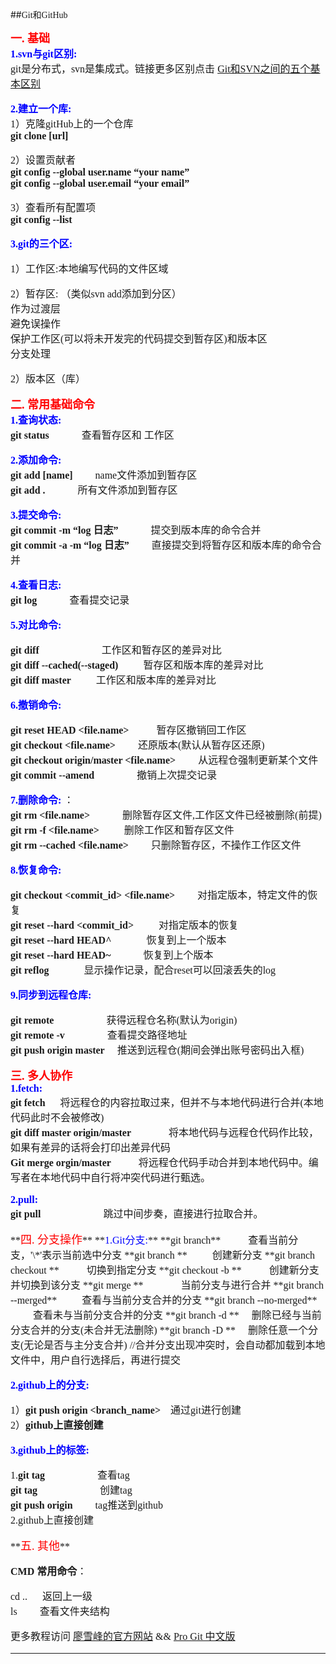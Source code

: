 ##<font face="微软雅黑">Git和GitHub

**<font size="4" color="red" >一. 基础</font>**  
<font size="3"> **<font size="3" color="blue">1.svn与git区别:</font>**  
git是分布式，svn是集成式。链接更多区别点击 [Git和SVN之间的五个基本区别](http://blog.jobbole.com/31444/)

<font size="3"> **<font size="3" color="blue">2.建立一个库:</font>**  
1）克隆gitHub上的一个仓库  
**git  clone  [url]**

2）设置贡献者  
**git config --global  user.name  “your name”**  
**git config --global user.email  “your email”**  

3）查看所有配置项  
**git config --list**


<font size="3"> **<font size="3" color="blue">3.git的三个区:</font>**

1）工作区:本地编写代码的文件区域

2）暂存区: （类似svn add添加到分区）   
作为过渡层  
避免误操作  
保护工作区(可以将未开发完的代码提交到暂存区)和版本区  
分支处理  

2）版本区（库） 

**<font size="4" color="red" >二. 常用基础命令</font>**  
<font size="3"> **<font size="3" color="blue">1.查询状态:</font>**  
**git status** &emsp;&emsp;&emsp;查看暂存区和 工作区   

<font size="3"> **<font size="3" color="blue">2.添加命令:</font>**   
**git add [name]** &emsp;&emsp;name文件添加到暂存区  
**git add .**      &emsp;&emsp;&emsp;所有文件添加到暂存区   

<font size="3"> **<font size="3" color="blue">3.提交命令:</font>**  
**git commit -m “log 日志”**    &emsp;&emsp;&emsp;提交到版本库的命令合并  
**git commit -a -m “log 日志”**  &emsp;&emsp;直接提交到将暂存区和版本库的命令合并  

<font size="3"> **<font size="3" color="blue">4.查看日志:</font>**  
**git log** &emsp;&emsp;&emsp;查看提交记录 

**<font size="3" color="blue">5.对比命令:</font>** 
  
**git diff**&emsp;  &emsp;  &emsp;  &emsp;  &emsp;  工作区和暂存区的差异对比  
**git diff --cached(--staged)** &emsp;&emsp; 暂存区和版本库的差异对比  
**git diff master**  &emsp;&emsp; 工作区和版本库的差异对比  

**<font size="3" color="blue">6.撤销命令:</font>**
              
**git reset HEAD  <file.name>** &emsp; &emsp; 暂存区撤销回工作区  
**git checkout  <file.name>**   &emsp;&emsp;还原版本(默认从暂存区还原)  
**git checkout origin/master <file.name>**   &emsp;&emsp;从远程仓强制更新某个文件    
**git commit --amend** &emsp;&emsp;&emsp;&emsp;撤销上次提交记录   

**<font size="3" color="blue">7.删除命令:</font>**
：  
**git rm <file.name>**   &emsp;&emsp;&emsp;删除暂存区文件,工作区文件已经被删除(前提)  
**git rm -f <file.name>** &emsp;&emsp; 删除工作区和暂存区文件  
**git rm --cached <file.name>** &emsp;&emsp;只删除暂存区，不操作工作区文件  

**<font size="3" color="blue">8.恢复命令:</font>**
  
**git checkout <commit_id> <file.name>**   &emsp;&emsp;对指定版本，特定文件的恢复  
**git reset --hard <commit_id>**  &emsp;&emsp; 对指定版本的恢复   
**git reset --hard HEAD^**  &emsp;&emsp;&emsp; 恢复到上一个版本   
**git reset --hard HEAD~<num>**&emsp;&emsp;&emsp; 恢复到上<num>个版本   
**git reflog**   &emsp;&emsp;&emsp; 显示操作记录，配合reset可以回滚丢失的log   

**<font size="3" color="blue">9.同步到远程仓库:</font>**


**git remote**  &emsp;&emsp;&emsp;&emsp;&emsp;获得远程仓名称(默认为origin)   
**git remote -v** &emsp;&emsp;&emsp;&emsp;查看提交路径地址   
**git push origin master** &emsp;推送到远程仓(期间会弹出账号密码出入框)   
</font>  

**<font size="4" color="red" >三. 多人协作</font>**    
<font size="3"> **<font size="3" color="blue">1.fetch:</font>**  
**git fetch**  &emsp;  将远程仓的内容拉取过来，但并不与本地代码进行合并(本地代码此时不会被修改)  
**git diff master origin/master**   &emsp; &emsp; &emsp;将本地代码与远程仓代码作比较，如果有差异的话将会打印出差异代码  
**Git merge orgin/master**   &emsp; &emsp; 将远程仓代码手动合并到本地代码中。编写者在本地代码中自行将冲突代码进行甄选。   

**<font size="3" color="blue">2.pull:</font>**   
**git pull**&emsp;  &emsp;  &emsp;  &emsp;  &emsp; 跳过中间步奏，直接进行拉取合并。  

</font>
**<font size="4" color="red" >四. 分支操作</font>**  
<font size="3"> **<font size="3" color="blue">1.Git分支:</font>**  
**git branch**     &emsp;  &emsp; 查看当前分支，'\*'表示当前选中分支  
**git branch <branch_name>**  &emsp; &emsp;创建新分支    
**git branch checkout <branch_name>**  &emsp; &emsp; 切换到指定分支  
**git checkout -b <branch_name>**  &emsp; &emsp; 创建新分支并切换到该分支  
**git merge <branch_name>**  &emsp; &emsp; &emsp;当前分支与<branch_name>进行合并    
**git branch --merged**   &emsp;  &emsp;查看与当前分支合并的分支  
**git branch --no-merged**   &emsp;  &emsp;查看未与当前分支合并的分支  
**git branch -d <branch_name>**   &emsp;删除已经与当前分支合并的分支(未合并无法删除)  
**git branch -D <branch_name>**   &emsp;删除任意一个分支(无论是否与主分支合并)   
//合并分支出现冲突时，会自动都加载到本地文件中，用户自行选择后，再进行提交


**<font size="3" color="blue">2.github上的分支:</font>** 
  
1）**git push origin <branch_name>**&emsp;通过git进行创建  
2）**github上直接创建** 

**<font size="3" color="blue">3.github上的标签:</font>**
              
1.**git tag**    &emsp;&emsp;&emsp;&emsp;&emsp;查看tag  
  **git tag <version>** &emsp;&emsp;&emsp;&emsp;&emsp;&emsp;创建tag  
  **git push origin <version>**&emsp;&emsp;tag推送到github     
2.github上直接创建

</font>  
**<font size="4" color="red" >五. 其他</font>**  

**CMD 常用命令**：  

cd ..  &emsp;  返回上一级  
ls &emsp;&emsp;查看文件夹结构  

更多教程访问 [廖雪峰的官方网站](http://www.liaoxuefeng.com/wiki/0013739516305929606dd18361248578c67b8067c8c017b000) && [Pro Git 中文版](http://git.oschina.net/progit/)
******

